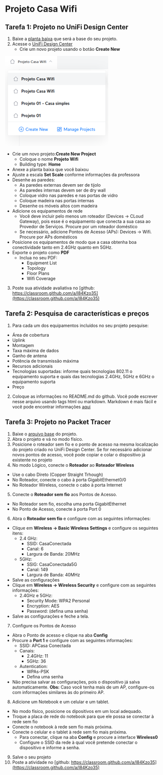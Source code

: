 # Projeto Casa Wifi

## Tarefa 1: Projeto no UniFi Design Center
1. Baixe a [planta baixa](https://github.com/info-ifc-vda/tecinf_redes/blob/main/imagens/Planta-baixa-01.jpg) que será a base do seu projeto.
2. Acesse o [UniFi Design Center](https://design.ui.com/)
   - Crie um novo projeto usando o botão **Create New**

![imagem](menu_unifidesign.png)

   - Crie um novo projeto:**Create New Project**
       - Coloque o nome **Projeto Wifi**
       - Building type: **Home**
   - Anexe a planta baixa que você baixou
   - Ajuste a escala **Set Scale** conforme informações da professora
   - Desenhe as paredes:
       - As paredes externas devem ser de tijolo
       - As paredes internas devem ser de dry wall
       - Coloque vidro nas paredes e nas portas de vidro
       - Coloque madeira nas portas internas
       - Desenhe os móveis altos com madeira
   - Adicione os equipamentos de rede
       - Você deve incluir pelo menos um roteador (Devices -> CLoud Gateway), pois esse é o equipamento que conecta a sua casa ao Provedor de Serviços. Procure por um roteador doméstico
       - Se necessário, adicione Pontos de Acesso (APs): Devices -> Wifi. Procure por APs domésticos
   - Posicione os equipamentos de modo que a casa obtenha boa conectividade tanto em 2.4GHz quanto em 5GHz.
   - Exporte o projeto como **PDF**
       - Inclua no seu PDF:
           - Equipment List
           - Topology
           - Floor Plans
           - Wifi Coverage
   3. Poste sua atividade avaliativa no [github: https://classroom.github.com/a/l84Kzo35](https://classroom.github.com/a/l84Kzo35)

## Tarefa 2: Pesquisa de características e preços
1. Para cada um dos equipamentos incluídos no seu projeto pesquise:
- Área de cobertura
- Uplink
- Montagem
- Taxa máxima de dados
- Ganho de antena
- Potência de transmissão máxima
- Recursos adicionais
- Tecnologias suportadas: informe quais tecnologias 802.11 o equipamento suporta e quais das tecnologias 2.4GHz, 5GHz e 6GHz o equipamento suporta
- Preço

2. Coloque as informações no README.md do github. Você pode escrever nesse arquivo usando tags html ou markdown. Markdown é mais fácil e você pode encontrar informações [aqui](https://www.markdownguide.org/basic-syntax/)

## Tarefa 3: Projeto no Packet Tracer
1. Baixe o [arquivo base](https://github.com/info-ifc-vda/tecinf_redes/blob/main/atividades/projeto_wifi_casa/projeto_wifi.pkt) do projeto.
2. Abra o projeto e vá no modo físico.
3. Posicione o roteador sem fio e o ponto de acesso na mesma localização do projeto criado no UniFi Design Center. Se for necessário adicionar novos pontos de acesso, você pode copiar e colar o dispositivo já existente no projeto
4. No modo Lógico, conecte o **Roteador** ao **Roteador Wireless**
  - Use o cabo Direto (Copper Straight Trhough)
  - No Roteador, conecte o cabo à porta GigabitEthernet0/0
  - No Roteador Wireless, conecte o cabo à porta Internet
5. Conecte o **Roteador sem fio** aos Pontos de Acesso.
  - No Roteador sem fio, escolha uma porta GigabitEthernet
  - No Ponto de Acesso, conecte à porta Port 0
6. Abra o **Roteador sem fio** e configure com as seguintes informações:
  - Clique em **Wireless -> Basic Wireless Settings** e configure os seguintes itens:
     - 2.4 GHz:
       - SSID: CasaConectada
       - Canal: 6
       - Largura de Banda: 20MHz
      - 5GHz:
        - SSIG: CasaConectada5G
        - Canal: 149
        - Largura de Banda: 40MHz
  - Salve as configurações
  - Clique em **Wireless -> Wireless Security** e configure com as seguintes informações:
     - 2.4GHz e 5GHz:
        - Security Mode: WPA2 Personal
        - Encryption: AES
        - Password: (defina uma senha)
  - Salve as configurações e feche a tela.
7. Configure os Pontos de Acesso
  - Abra o Ponto de acesso e clique na aba **Config**
  - Procure a **Port 1** e configure com as seguintes informações:
     - SSID: APCasa Conectada
     - Canais:
       - 2.4GHz: 11
       - 5GHz: 36
     - Autentication:
       - WPAs-PSK
       - Defina uma senha
   - Não precisa salvar as configurações, pois o dispositivo já salva automaticamente.
**Obs:** Caso você tenha mais de um AP, configure-os com informações similares às do primeiro AP.
8. Adicione um Notebook e um celular e um tablet.
  - No modo físico, posicione os dipositivos em um local adequado.
  - Troque a placa de rede do notebook para que ele possa se conectar à rede sem fio
  - Conecte o notebook à rede sem fio mais próxima.
  - Conecte o celular e o tablet à rede sem fio mais próxima.
    - Para conectar, clique na aba **Config** e procure a interface **Wireless0**
    - Configure o SSID da rede à qual você pretende conectar o dispositivo e informe a senha.
9. Salve o seu projeto
10. Poste a atividade no [github: https://classroom.github.com/a/l84Kzo35](https://classroom.github.com/a/l84Kzo35)
  
